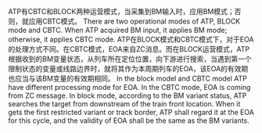 ﻿
ATP有CBTC和BLOCK两种运营模式，当采集到BM输入时，应用BM模式；否则，就应用CBTC模式。
There are two operational modes of ATP, BLOCK mode and CBTC. When ATP acquired BM input, it applies BM mode; otherwise, it applies CBTC mode.
ATP在BLOCK模式和CBTC模式下，对于EOA的处理方式不同。在CBTC模式，EOA来自ZC消息。而在BLOCK运营模式，ATP根据收到的BM变量状态，从列车所在定位位置，向下游进行搜索，当遇到第一个限制状态的变量或线路边界时，就将其作为本周期列车的EOA，该EOA的有效期也应当与该BM变量的有效期相同。
In the block model and CBTC model ATP have different processing mode for EOA. In the CBTC mode, EOA is coming from ZC message. In block mode, according to the BM variant status, ATP searches the target from downstream of the train front location. When it gets the first restricted variant or track border, ATP shall regard it at the EOA for this cycle, and the validity of EOA shall be the same as the BM variants.
